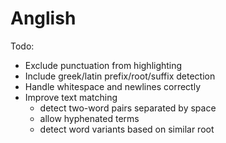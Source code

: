 # Anglish

Todo:

- Exclude punctuation from highlighting
- Include greek/latin prefix/root/suffix detection
- Handle whitespace and newlines correctly
- Improve text matching
	- detect two-word pairs separated by space
	- allow hyphenated terms
	- detect word variants based on similar root
